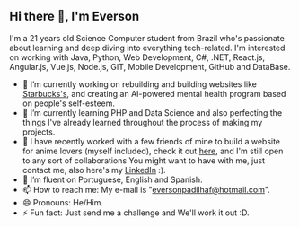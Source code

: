 ## Hi there 👋, I'm Everson

I'm a 21 years old Science Computer student from Brazil who's passionate about learning and deep diving into everything tech-related. I'm interested on working with Java, Python, Web Development, C#, .NET, React.js, Angular.js, Vue.js, Node.js, GIT, Mobile Development, GitHub and DataBase.

- 🔭 I’m currently working on rebuilding and building websites like [Starbucks's](https://github.com/TeexMoon/HTML-CSS-project), and creating an AI-powered mental health program based on people's self-esteem.
- 🌱 I’m currently learning PHP and Data Science and also perfecting the things I've already learned throughout the process of making my projects.
- 👯 I have recently worked with a few friends of mine to build a website for anime lovers (myself included), check it out [here](https://github.com/Ichibeii/LibraryApi), and I'm still open to any sort of collaborations You might want to have with me, just contact me, also here's my [LinkedIn](https://www.linkedin.com/in/everson-padilha-731a8b291/) :).
- 💬 I’m fluent on Portuguese, English and Spanish.
- 📫 How to reach me: My e-mail is "eversonpadilhaf@hotmail.com".
- 😄 Pronouns: He/Him.
- ⚡ Fun fact: Just send me a challenge and We'll work it out :D.

<!--
**TeexMoon/teexmoon** is a ✨ _special_ ✨ repository because its `README.md` (this file) appears on your GitHub profile.

Here are some ideas to get you started:

- 🔭 I’m currently working on ...
- 🌱 I’m currently learning ...
- 👯 I’m looking to collaborate on ...
- 🤔 I’m looking for help with ...
- 💬 Ask me about ...
- 📫 How to reach me: ...
- 😄 Pronouns: ...
- ⚡ Fun fact: ...
-->

